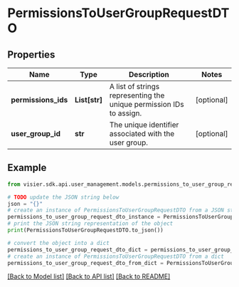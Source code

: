 # PermissionsToUserGroupRequestDTO


## Properties

Name | Type | Description | Notes
------------ | ------------- | ------------- | -------------
**permissions_ids** | **List[str]** | A list of strings representing the unique permission IDs to assign. | [optional] 
**user_group_id** | **str** | The unique identifier associated with the user group. | [optional] 

## Example

```python
from visier.sdk.api.user_management.models.permissions_to_user_group_request_dto import PermissionsToUserGroupRequestDTO

# TODO update the JSON string below
json = "{}"
# create an instance of PermissionsToUserGroupRequestDTO from a JSON string
permissions_to_user_group_request_dto_instance = PermissionsToUserGroupRequestDTO.from_json(json)
# print the JSON string representation of the object
print(PermissionsToUserGroupRequestDTO.to_json())

# convert the object into a dict
permissions_to_user_group_request_dto_dict = permissions_to_user_group_request_dto_instance.to_dict()
# create an instance of PermissionsToUserGroupRequestDTO from a dict
permissions_to_user_group_request_dto_from_dict = PermissionsToUserGroupRequestDTO.from_dict(permissions_to_user_group_request_dto_dict)
```
[[Back to Model list]](../README.md#documentation-for-models) [[Back to API list]](../README.md#documentation-for-api-endpoints) [[Back to README]](../README.md)


